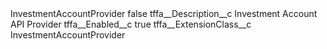 <?xml version="1.0" encoding="UTF-8"?>
<CustomMetadata xmlns="http://soap.sforce.com/2006/04/metadata" xmlns:xsi="http://www.w3.org/2001/XMLSchema-instance" xmlns:xsd="http://www.w3.org/2001/XMLSchema">
    <label>InvestmentAccountProvider</label>
    <protected>false</protected>
    <values>
        <field>tffa__Description__c</field>
        <value xsi:type="xsd:string">Investment Account API Provider</value>
    </values>
    <values>
        <field>tffa__Enabled__c</field>
        <value xsi:type="xsd:boolean">true</value>
    </values>
    <values>
        <field>tffa__ExtensionClass__c</field>
        <value xsi:type="xsd:string">InvestmentAccountProvider</value>
    </values>
</CustomMetadata>
